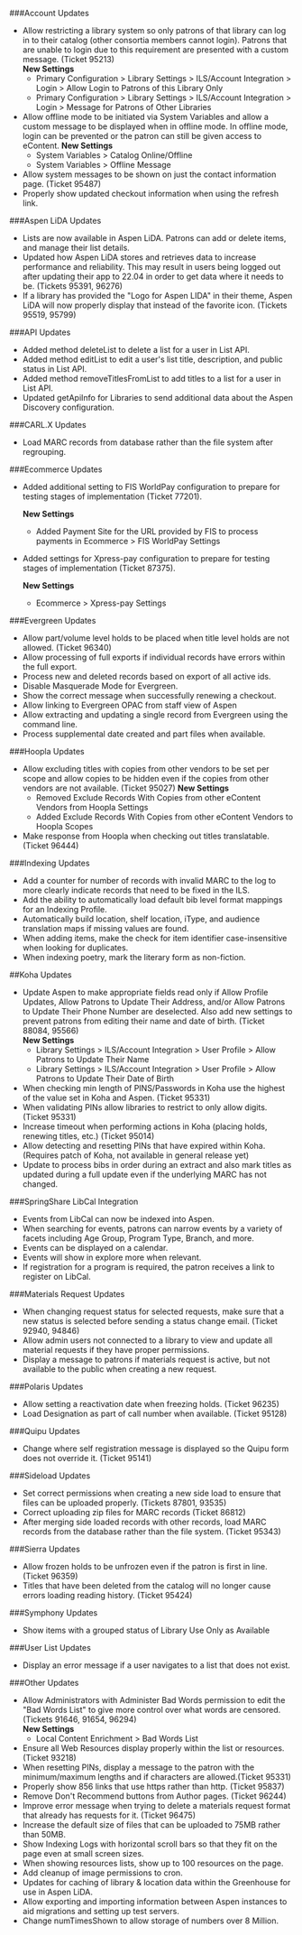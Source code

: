 ###Account Updates
- Allow restricting a library system so only patrons of that library can log in to their catalog (other consortia members cannot login). Patrons that are unable to login due to this requirement are presented with a custom message. (Ticket 95213)   
  **New Settings**
  - Primary Configuration > Library Settings > ILS/Account Integration > Login > Allow Login to Patrons of this Library Only
  - Primary Configuration > Library Settings > ILS/Account Integration > Login > Message for Patrons of Other Libraries
- Allow offline mode to be initiated via System Variables and allow a custom message to be displayed when in offline mode. In offline mode, login can be prevented or the patron can still be given access to eContent. 
  **New Settings**
  - System Variables > Catalog Online/Offline
  - System Variables > Offline Message
- Allow system messages to be shown on just the contact information page. (Ticket 95487)
- Properly show updated checkout information when using the refresh link.

###Aspen LiDA Updates
- Lists are now available in Aspen LiDA. Patrons can add or delete items, and manage their list details.
- Updated how Aspen LiDA stores and retrieves data to increase performance and reliability. This may result in users being logged out after updating their app to 22.04 in order to get data where it needs to be. (Tickets 95391, 96276)
- If a library has provided the "Logo for Aspen LIDA" in their theme, Aspen LiDA will now properly display that instead of the favorite icon. (Tickets 95519, 95799)

###API Updates
- Added method deleteList to delete a list for a user in List API.
- Added method editList to edit a user's list title, description, and public status in List API. 
- Added method removeTitlesFromList to add titles to a list for a user in List API.
- Updated getApiInfo for Libraries to send additional data about the Aspen Discovery configuration.

###CARL.X Updates
- Load MARC records from database rather than the file system after regrouping. 

###Ecommerce Updates
- Added additional setting to FIS WorldPay configuration to prepare for testing stages of implementation (Ticket 77201).

  **New Settings**
  - Added Payment Site for the URL provided by FIS to process payments in Ecommerce > FIS WorldPay Settings
- Added settings for Xpress-pay configuration to prepare for testing stages of implementation (Ticket 87375).

  **New Settings**
  - Ecommerce > Xpress-pay Settings 

###Evergreen Updates
- Allow part/volume level holds to be placed when title level holds are not allowed. (Ticket 96340) 
- Allow processing of full exports if individual records have errors within the full export.
- Process new and deleted records based on export of all active ids. 
- Disable Masquerade Mode for Evergreen.
- Show the correct message when successfully renewing a checkout. 
- Allow linking to Evergreen OPAC from staff view of Aspen
- Allow extracting and updating a single record from Evergreen using the command line. 
- Process supplemental date created and part files when available. 

###Hoopla Updates
- Allow excluding titles with copies from other vendors to be set per scope and allow copies to be hidden even if the copies from other vendors are not available. (Ticket 95027)
  **New Settings**
  - Removed Exclude Records With Copies from other eContent Vendors from Hoopla Settings
  - Added Exclude Records With Copies from other eContent Vendors to Hoopla Scopes
- Make response from Hoopla when checking out titles translatable. (Ticket 96444)

###Indexing Updates
- Add a counter for number of records with invalid MARC to the log to more clearly indicate records that need to be fixed in the ILS.
- Add the ability to automatically load default bib level format mappings for an Indexing Profile. 
- Automatically build location, shelf location, iType, and audience translation maps if missing values are found.
- When adding items, make the check for item identifier case-insensitive when looking for duplicates. 
- When indexing poetry, mark the literary form as non-fiction. 

##Koha Updates
- Update Aspen to make appropriate fields read only if Allow Profile Updates, Allow Patrons to Update Their Address, and/or Allow Patrons to Update Their Phone Number are deselected. Also add new settings to prevent patrons from editing their name and date of birth. (Ticket 88084, 95566)  
  **New Settings**
  - Library Settings > ILS/Account Integration > User Profile > Allow Patrons to Update Their Name
  - Library Settings > ILS/Account Integration > User Profile > Allow Patrons to Update Their Date of Birth
- When checking min length of PINS/Passwords in Koha use the highest of the value set in Koha and Aspen. (Ticket 95331)
- When validating PINs allow libraries to restrict to only allow digits. (Ticket 95331)
- Increase timeout when performing actions in Koha (placing holds, renewing titles, etc.) (Ticket 95014)
- Allow detecting and resetting PINs that have expired within Koha. (Requires patch of Koha, not available in general release yet) 
- Update to process bibs in order during an extract and also mark titles as updated during a full update even if the underlying MARC has not changed. 

###SpringShare LibCal Integration
- Events from LibCal can now be indexed into Aspen.  
- When searching for events, patrons can narrow events by a variety of facets including Age Group, Program Type, Branch, and more. 
- Events can be displayed on a calendar. 
- Events will show in explore more when relevant. 
- If registration for a program is required, the patron receives a link to register on LibCal.

###Materials Request Updates
- When changing request status for selected requests, make sure that a new status is selected before sending a status change email. (Ticket 92940, 94846)
- Allow admin users not connected to a library to view and update all material requests if they have proper permissions. 
- Display a message to patrons if materials request is active, but not available to the public when creating a new request. 

###Polaris Updates
- Allow setting a reactivation date when freezing holds. (Ticket 96235) 
- Load Designation as part of call number when available. (Ticket 95128)

###Quipu Updates
- Change where self registration message is displayed so the Quipu form does not override it. (Ticket 95141)

###Sideload Updates
- Set correct permissions when creating a new side load to ensure that files can be uploaded properly. (Tickets 87801, 93535)
- Correct uploading zip files for MARC records (Ticket 86812)
- After merging side loaded records with other records, load MARC records from the database rather than the file system. (Ticket 95343)

###Sierra Updates
- Allow frozen holds to be unfrozen even if the patron is first in line. (Ticket 96359)
- Titles that have been deleted from the catalog will no longer cause errors loading reading history. (Ticket 95424)

###Symphony Updates
- Show items with a grouped status of Library Use Only as Available

###User List Updates
- Display an error message if a user navigates to a list that does not exist.

###Other Updates
- Allow Administrators with Administer Bad Words permission to edit the "Bad Words List" to give more control over what words are censored. (Tickets 91646, 91654, 96294)  
  **New Settings**
  - Local Content Enrichment > Bad Words List
- Ensure all Web Resources display properly within the list or resources. (Ticket 93218)
- When resetting PINs, display a message to the patron with the minimum/maximum lengths and if characters are allowed.(Ticket 95331)
- Properly show 856 links that use https rather than http. (Ticket 95837)
- Remove Don't Recommend buttons from Author pages. (Ticket 96244)
- Improve error message when trying to delete a materials request format that already has requests for it. (Ticket 96475)
- Increase the default size of files that can be uploaded to 75MB rather than 50MB.
- Show Indexing Logs with horizontal scroll bars so that they fit on the page even at small screen sizes. 
- When showing resources lists, show up to 100 resources on the page. 
- Add cleanup of image permissions to cron.
- Updates for caching of library & location data within the Greenhouse for use in Aspen LiDA.
- Allow exporting and importing information between Aspen instances to aid migrations and setting up test servers. 
- Change numTimesShown to allow storage of numbers over 8 Million.
